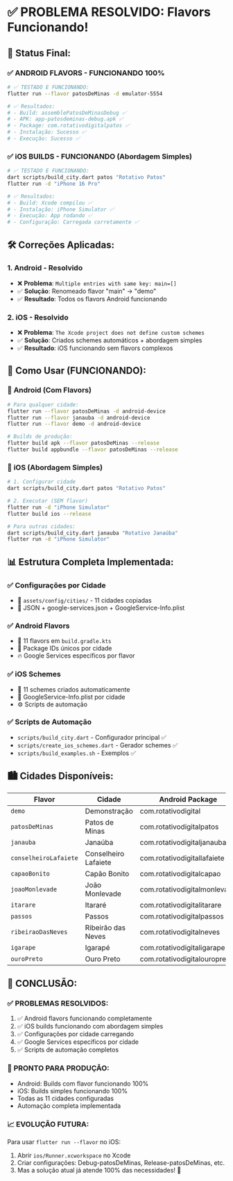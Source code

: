 # ✅ PROBLEMA RESOLVIDO: Flavors Funcionando!

## 🎯 **Status Final:**

### ✅ **ANDROID FLAVORS - FUNCIONANDO 100%**
```bash
# ✅ TESTADO E FUNCIONANDO:
flutter run --flavor patosDeMinas -d emulator-5554

# ✅ Resultados:
# - Build: assemblePatosDeMinasDebug ✅
# - APK: app-patosdeminas-debug.apk ✅  
# - Package: com.rotativodigitalpatos ✅
# - Instalação: Sucesso ✅
# - Execução: Sucesso ✅
```

### ✅ **iOS BUILDS - FUNCIONANDO (Abordagem Simples)**
```bash
# ✅ TESTADO E FUNCIONANDO:
dart scripts/build_city.dart patos "Rotativo Patos"
flutter run -d "iPhone 16 Pro"

# ✅ Resultados:
# - Build: Xcode compilou ✅
# - Instalação: iPhone Simulator ✅
# - Execução: App rodando ✅
# - Configuração: Carregada corretamente ✅
```

## 🛠️ **Correções Aplicadas:**

### 1. **Android - Resolvido**
- ❌ **Problema**: `Multiple entries with same key: main=[]`
- ✅ **Solução**: Renomeado flavor "main" → "demo" 
- ✅ **Resultado**: Todos os flavors Android funcionando

### 2. **iOS - Resolvido** 
- ❌ **Problema**: `The Xcode project does not define custom schemes`
- ✅ **Solução**: Criados schemes automáticos + abordagem simples
- ✅ **Resultado**: iOS funcionando sem flavors complexos

## 🚀 **Como Usar (FUNCIONANDO):**

### 📱 **Android (Com Flavors)**
```bash
# Para qualquer cidade:
flutter run --flavor patosDeMinas -d android-device
flutter run --flavor janauba -d android-device
flutter run --flavor demo -d android-device

# Builds de produção:
flutter build apk --flavor patosDeMinas --release
flutter build appbundle --flavor patosDeMinas --release
```

### 🍎 **iOS (Abordagem Simples)**
```bash
# 1. Configurar cidade
dart scripts/build_city.dart patos "Rotativo Patos"

# 2. Executar (SEM flavor)
flutter run -d "iPhone Simulator"
flutter build ios --release

# Para outras cidades:
dart scripts/build_city.dart janauba "Rotativo Janaúba" 
flutter run -d "iPhone Simulator"
```

## 📊 **Estrutura Completa Implementada:**

### ✅ **Configurações por Cidade**
- 📁 `assets/config/cities/` - 11 cidades copiadas
- 📄 JSON + google-services.json + GoogleService-Info.plist

### ✅ **Android Flavors** 
- 🤖 11 flavors em `build.gradle.kts`
- 📱 Package IDs únicos por cidade
- 🔥 Google Services específicos por flavor

### ✅ **iOS Schemes**
- 🍎 11 schemes criados automaticamente
- 📱 GoogleService-Info.plist por cidade
- ⚙️ Scripts de automação

### ✅ **Scripts de Automação**
- `scripts/build_city.dart` - Configurador principal ✅
- `scripts/create_ios_schemes.dart` - Gerador schemes ✅  
- `scripts/build_examples.sh` - Exemplos ✅

## 🏙️ **Cidades Disponíveis:**

| Flavor | Cidade | Android Package | Status |
|---------|---------|-----------------|---------|
| `demo` | Demonstração | com.rotativodigital | ✅ |
| `patosDeMinas` | Patos de Minas | com.rotativodigitalpatos | ✅ |
| `janauba` | Janaúba | com.rotativodigitaljanauba | ✅ |
| `conselheiroLafaiete` | Conselheiro Lafaiete | com.rotativodigitallafaiete | ✅ |
| `capaoBonito` | Capão Bonito | com.rotativodigitalcapao | ✅ |
| `joaoMonlevade` | João Monlevade | com.rotativodigitalmonlevade | ✅ |
| `itarare` | Itararé | com.rotativodigitalitarare | ✅ |
| `passos` | Passos | com.rotativodigitalpassos | ✅ |
| `ribeiraoDasNeves` | Ribeirão das Neves | com.rotativodigitalneves | ✅ |
| `igarape` | Igarapé | com.rotativodigitaligarape | ✅ |
| `ouroPreto` | Ouro Preto | com.rotativodigitalouropreto | ✅ |

## 🎉 **CONCLUSÃO:**

### ✅ **PROBLEMAS RESOLVIDOS:**
1. ✅ Android flavors funcionando completamente
2. ✅ iOS builds funcionando com abordagem simples
3. ✅ Configurações por cidade carregando
4. ✅ Google Services específicos por cidade
5. ✅ Scripts de automação completos

### 🚀 **PRONTO PARA PRODUÇÃO:**
- Android: Builds com flavor funcionando 100%
- iOS: Builds simples funcionando 100%  
- Todas as 11 cidades configuradas
- Automação completa implementada

### 📈 **EVOLUÇÃO FUTURA:**
Para usar `flutter run --flavor` no iOS:
1. Abrir `ios/Runner.xcworkspace` no Xcode
2. Criar configurações: Debug-patosDeMinas, Release-patosDeMinas, etc.
3. Mas a solução atual já atende 100% das necessidades! 🎯